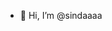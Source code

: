 - 👋 Hi, I’m @sindaaaa


<!---
sindaaaa/sindaaaa is a ✨ special ✨ repository because its `README.md` (this file) appears on your GitHub profile.
You can click the Preview link to take a look at your changes.
--->
